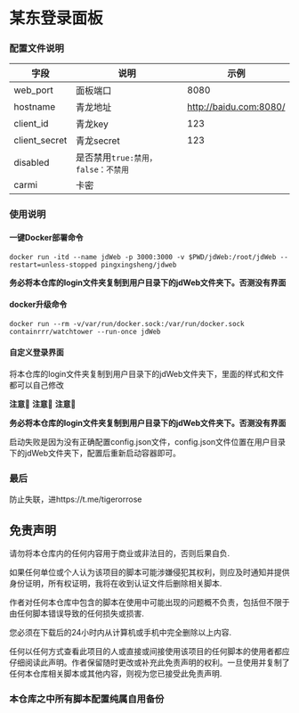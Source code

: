 # 某东登录面板

### 配置文件说明

| 字段          | 说明                               | 示例                   |
| ------------- | ---------------------------------- | ---------------------- |
| web_port      | 面板端口                           | 8080                   |
| hostname      | 青龙地址                           | http://baidu.com:8080/ |
| client_id     | 青龙key                            | 123                    |
| client_secret | 青龙secret                         | 123                    |
| disabled      | 是否禁用`true:禁用，false：不禁用` |                        |
| carmi         | 卡密                               |                        |

### 使用说明

#### 一键Docker部署命令
```shell
docker run -itd --name jdWeb -p 3000:3000 -v $PWD/jdWeb:/root/jdWeb --restart=unless-stopped pingxingsheng/jdweb
```

**务必将本仓库的login文件夹复制到用户目录下的jdWeb文件夹下。否测没有界面**

#### docker升级命令

```shell
docker run --rm -v/var/run/docker.sock:/var/run/docker.sock containrrr/watchtower --run-once jdWeb
```

#### 自定义登录界面

将本仓库的login文件夹复制到用户目录下的jdWeb文件夹下，里面的样式和文件都可以自己修改

**注意📢** **注意📢** **注意📢**

**务必将本仓库的login文件夹复制到用户目录下的jdWeb文件夹下。否测没有界面**

启动失败是因为没有正确配置config.json文件，config.json文件位置在用户目录下的jdWeb文件夹下，配置后重新启动容器即可。

### 最后

防止失联，进https://t.me/tigerorrose

## 免责声明

请勿将本仓库内的任何内容用于商业或非法目的，否则后果自负.

如果任何单位或个人认为该项目的脚本可能涉嫌侵犯其权利，则应及时通知并提供身份证明，所有权证明，我将在收到认证文件后删除相关脚本.

作者对任何本仓库中包含的脚本在使用中可能出现的问题概不负责，包括但不限于由任何脚本错误导致的任何损失或损害.

您必须在下载后的24小时内从计算机或手机中完全删除以上内容.

任何以任何方式查看此项目的人或直接或间接使用该项目的任何脚本的使用者都应仔细阅读此声明。作者保留随时更改或补充此免责声明的权利。一旦使用并复制了任何本仓库相关脚本或其他内容，则视为您已接受此免责声明.

### 本仓库之中所有脚本配置纯属自用备份
